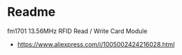 # Readme

fm1701 13.56MHz
RFID Read / Write Card Module 

  * https://www.aliexpress.com/i/1005002424216028.html
